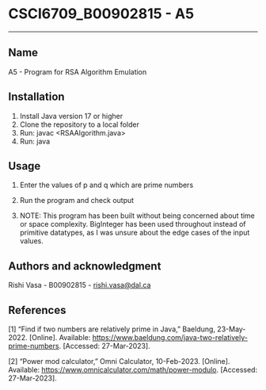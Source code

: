 # CSCI6709_B00902815 - A5

***

## Name
A5 - Program for RSA Algorithm Emulation

## Installation
1) Install Java version 17 or higher
2) Clone the repository to a local folder
3) Run: javac <RSAAlgorithm.java>
4) Run: java <RSAAlgorithm>

## Usage
1) Enter the values of p and q which are prime numbers
2) Run the program and check output

3) NOTE: This program has been built without being concerned about time or space complexity. BigInteger has been used throughout instead of primitive datatypes, as I was unsure about the edge cases of the input values.

## Authors and acknowledgment
Rishi Vasa - B00902815 - rishi.vasa@dal.ca

## References
[1]	“Find if two numbers are relatively prime in Java,” Baeldung, 23-May-2022. [Online]. Available: https://www.baeldung.com/java-two-relatively-prime-numbers. [Accessed: 27-Mar-2023].

[2]	“Power mod calculator,” Omni Calculator, 10-Feb-2023. [Online]. Available: https://www.omnicalculator.com/math/power-modulo. [Accessed: 27-Mar-2023].